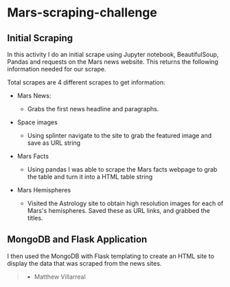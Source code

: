 # Mars-scraping-challenge


## Initial Scraping

In this activity I do an initial scrape using Jupyter notebook, BeautifulSoup, Pandas and requests on the Mars news website. This returns the following information needed for our scrape.

Total scrapes are 4 different scrapes to get information:

* Mars News:
  * Grabs the first news headline and paragraphs.

* Space images
  * Using splinter navigate to the site to grab the featured image and save as URL string
 
* Mars Facts
  * Using pandas I was able to scrape the Mars facts webpage to grab the table and turn it into a HTML table string

* Mars Hemispheres
  * Visited the Astrology site to obtain high resolution images for each of Mars's hemispheres. Saved these as URL links, and grabbed the titles.


## MongoDB and Flask Application

I then used the MongoDB with Flask templating to create an HTML site to display the data that was scraped from the news sites.

>- Matthew Villarreal
